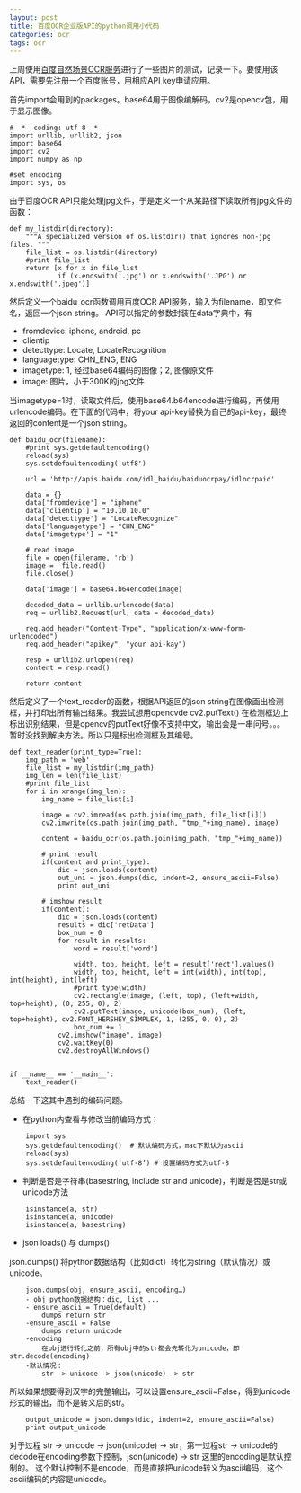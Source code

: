 ```yaml
---
layout: post
title: 百度OCR企业版API的python调用小代码
categories: ocr
tags: ocr
---
```


上周使用[百度自然场景OCR服务](http://apistore.baidu.com/apiworks/servicedetail/969.html)进行了一些图片的测试，记录一下。要使用该API，需要先注册一个百度账号，用相应API key申请应用。

首先import会用到的packages。base64用于图像编解码，cv2是opencv包，用于显示图像。

	# -*- coding: utf-8 -*-
	import urllib, urllib2, json
	import base64
	import cv2
	import numpy as np
	
	#set encoding
	import sys, os
	
由于百度OCR API只能处理jpg文件，于是定义一个从某路径下读取所有jpg文件的函数：

	def my_listdir(directory):
	    """A specialized version of os.listdir() that ignores non-jpg files. """
	    file_list = os.listdir(directory)
	    #print file_list
	    return [x for x in file_list
	            if (x.endswith('.jpg') or x.endswith('.JPG') or x.endswith('.jpeg')]

然后定义一个baidu_ocr函数调用百度OCR API服务，输入为filename，即文件名，返回一个json string。	API可以指定的参数封装在data字典中，有

- fromdevice: iphone, android, pc
- clientip
- detecttype: Locate, LocateRecognition
- languagetype: CHN_ENG, ENG
- imagetype: 1, 经过base64编码的图像；2, 图像原文件
- image: 图片，小于300K的jpg文件

当imagetype=1时，读取文件后，使用base64.b64encode进行编码，再使用urlencode编码。在下面的代码中，将your api-key替换为自己的api-key，最终返回的content是一个json string。


	def baidu_ocr(filename):
	    #print sys.getdefaultencoding() 
	    reload(sys) 
	    sys.setdefaultencoding('utf8')
	
	    url = 'http://apis.baidu.com/idl_baidu/baiduocrpay/idlocrpaid'
	
	    data = {}
	    data['fromdevice'] = "iphone"
	    data['clientip'] = "10.10.10.0"
	    data['detecttype'] = "LocateRecognize"
	    data['languagetype'] = "CHN_ENG"
	    data['imagetype'] = "1"
	
	    # read image
	    file = open(filename, 'rb')
	    image =  file.read()
	    file.close()
	
	    data['image'] = base64.b64encode(image)
	
	    decoded_data = urllib.urlencode(data)
	    req = urllib2.Request(url, data = decoded_data)
	
	    req.add_header("Content-Type", "application/x-www-form-urlencoded")
	    req.add_header("apikey", "your api-kay")
	
	    resp = urllib2.urlopen(req)
	    content = resp.read()
	
	    return content

然后定义了一个text_reader的函数，根据API返回的json string在图像画出检测框，并打印出所有输出结果。我尝试想用opencvde cv2.putText() 在检测框边上标出识别结果，但是opencv的putText好像不支持中文，输出会是一串问号。。。暂时没找到解决方法。所以只是标出检测框及其编号。
	
	def text_reader(print_type=True):
	    img_path = 'web'
	    file_list = my_listdir(img_path)
	    img_len = len(file_list)
	    #print file_list
	    for i in xrange(img_len):
	        img_name = file_list[i]
	        
	        image = cv2.imread(os.path.join(img_path, file_list[i]))
	        cv2.imwrite(os.path.join(img_path, "tmp_"+img_name), image)
	
	        content = baidu_ocr(os.path.join(img_path, "tmp_"+img_name))
	
	        # print result
	        if(content and print_type):
	            dic = json.loads(content)
	            out_uni = json.dumps(dic, indent=2, ensure_ascii=False)
	            print out_uni
	
	        # imshow result
	        if(content):
	            dic = json.loads(content)
	            results = dic['retData']
	            box_num = 0
	            for result in results:
	                word = result['word']
	
	                width, top, height, left = result['rect'].values()
	                width, top, height, left = int(width), int(top), int(height), int(left)
	                #print type(width)
	                cv2.rectangle(image, (left, top), (left+width, top+height), (0, 255, 0), 2)
	                cv2.putText(image, unicode(box_num), (left, top+height), cv2.FONT_HERSHEY_SIMPLEX, 1, (255, 0, 0), 2)
	                box_num += 1
	            cv2.imshow("image", image)
	            cv2.waitKey(0)
	            cv2.destroyAllWindows()
	
	
	if __name__ == '__main__':
	    text_reader()

总结一下这其中遇到的编码问题。

- 在python内查看与修改当前编码方式：

```
	import sys
	sys.getdefaultencoding()  # 默认编码方式，mac下默认为ascii
	reload(sys)
	sys.setdefaultencoding(‘utf-8’) # 设置编码方式为utf-8
```	

- 判断是否是字符串(basestring, include str and unicode)，判断是否是str或unicode方法

```
	isinstance(a, str)
	isinstance(a, unicode)
	isinstance(a, basestring)
```

- json loads() 与 dumps()

json.dumps() 将python数据结构（比如dict）转化为string（默认情况）或unicode。

```
	json.dumps(obj, ensure_ascii, encoding…)
	- obj python数据结构：dic, list ...
	- ensure_ascii = True(default)
		dumps return str
	-ensure_ascii = False
		dumps return unicode
	-encoding
		在obj进行转化之前，所有obj中的str都会先转化为unicode，即str.decode(encoding)
	-默认情况：
		str -> unicode -> json(unicode) -> str
```
所以如果想要得到汉字的完整输出，可以设置ensure_ascii=False，得到unicode形式的输出，而不是转义后的str。

```
	output_unicode = json.dumps(dic, indent=2, ensure_ascii=False)
	print output_unicode
```

对于过程 str -> unicode -> json(unicode) -> str，第一过程str -> unicode的decode在encoding参数下控制，json(unicode) -> str 这里的encoding是默认控制的。
这个默认控制不是encode，而是直接把unicode转义为ascii编码，这个ascii编码的内容是unicode。


